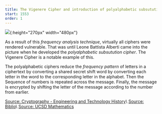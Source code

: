 ```yaml
---
title: The Vigenere Cipher and introduction of polyalphabetic subsutution cipher
start: 1553 
order: 1
---
```


![](https://d18l82el6cdm1i.cloudfront.net/image_optimizer/997c2bba1ecf29be6672e66e0f7da1bd75e9c648.png){:height="270px" width="480px"}

As a result of this *frequency analysis technique*, virtually all ciphers were rendered vulnerable. That was until Leone Battista Alberti came into the picture when he  developed the *polyalphabetic subsutution cipher*. The Vigenere Cipher is a notable example of this.

The polyalphabetic ciphers reduce the *frequency pattern* of letters in a ciphertext by converting a shared secret shift word by converting each letter in the word to the corresponding letter in the alphabet. Then the Sequence of numbers is repeated across the message. Finally, the message is encrypted by shifting the letter of the message according to the number from earlier.

[Source: Cryptography - Engineering and Technology History](http://ethw.org/Cryptography)\\
[Source: Biblio](https://www.biblio.com/blog/2014/11/renaissance-codes-ciphers-exhibition-folger/#)\\
[Source: UCSD Mathematics](http://math.ucsd.edu/~crypto/java/EARLYCIPHERS/Monoalphabetic.html)


